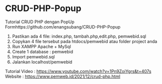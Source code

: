 # CRUD-PHP-Popup
Tutorial CRUD PHP dengan PopUp Formhttps://github.com/enangsubang/CRUD-PHP-Popup

1. Pastikan ada 4 file: index.php, tambah.php,edit.php, pemwebid.sql
2. Copykan 4 file tersebut pada htdocs/pemwebid atau folder project anda
3. Run XAMPP Apache + MySql
4. Create 1 database : pemwebid
5. Import pemwebid.sql
6. Jalankan localhost/pemwebid

Tutorial Video : https://www.youtube.com/watch?v=1Pn9ZoiYgrs&t=407s
Website : https://www.pemweb.id/2021/12/crud-php.html
